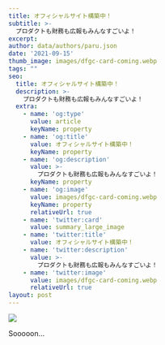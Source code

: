 ```yaml
---
title: オフィシャルサイト構築中！
subtitle: >-
  プロダクトも財務も広報もみんなすごいよ！
excerpt: 
author: data/authors/paru.json
date: '2021-09-15'
thumb_image: images/dfgc-card-coming.webp
tags: ""
seo:
  title: オフィシャルサイト構築中！
  description: >-
    プロダクトも財務も広報もみんなすごいよ！
  extra:
    - name: 'og:type'
      value: article
      keyName: property
    - name: 'og:title'
      value: オフィシャルサイト構築中！
      keyName: property
    - name: 'og:description'
      value: >-
        プロダクトも財務も広報もみんなすごいよ！
      keyName: property
    - name: 'og:image'
      value: images/dfgc-card-coming.webp
      keyName: property
      relativeUrl: true
    - name: 'twitter:card'
      value: summary_large_image
    - name: 'twitter:title'
      value: オフィシャルサイト構築中！
    - name: 'twitter:description'
      value: >-
        プロダクトも財務も広報もみんなすごいよ！
    - name: 'twitter:image'
      value: images/dfgc-card-coming.webp
      relativeUrl: true
layout: post
---
```


![](/images/dfgc-card-coming.webp)

Sooooon...